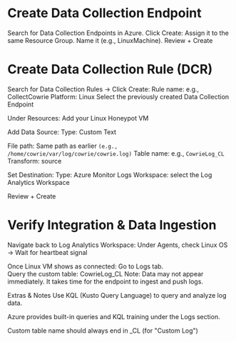 # Create Data Collection Endpoint
  
  Search for Data Collection Endpoints in Azure.
  Click Create:  Assign it to the same Resource Group.
  Name it (e.g., LinuxMachine). Review + Create

# Create Data Collection Rule (DCR)
  Search for Data Collection Rules → Click Create:
  Rule name: e.g., CollectCowrie Platform: Linux
  Select the previously created Data Collection Endpoint
  
  Under Resources:  Add your Linux Honeypot VM

  Add Data Source:
  Type: Custom Text
	
  File path: Same path as earlier ``(e.g., /home/cowrie/var/log/cowrie/cowrie.log)``
  Table name: e.g., ``CowrieLog_CL``
  Transform: source
	
  Set Destination: Type: Azure Monitor Logs   Workspace: select the Log Analytics Workspace

  Review + Create

# Verify Integration & Data Ingestion

  Navigate back to Log Analytics Workspace:  Under Agents, check Linux OS → Wait for heartbeat signal
 
  Once Linux VM shows as connected: Go to Logs tab.  
  Query the custom table: CowrieLog_CL
  Note: Data may not appear immediately. It takes time for the endpoint to ingest and push logs.

  Extras & Notes
  Use KQL (Kusto Query Language) to query and analyze log data.
  
  Azure provides built-in queries and KQL training under the Logs section.
  
  Custom table name should always end in _CL (for "Custom Log")
